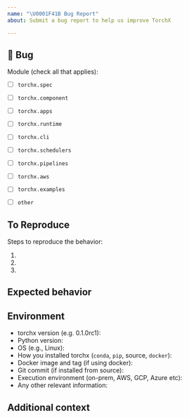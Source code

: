 ```yaml
---
name: "\U0001F41B Bug Report"
about: Submit a bug report to help us improve TorchX

---
```


## 🐛 Bug

<!-- A clear and concise description of what the bug is. -->

Module (check all that applies):
 * [ ] `torchx.spec`
 * [ ] `torchx.component`
 * [ ] `torchx.apps`
 * [ ] `torchx.runtime`
 * [ ] `torchx.cli`
 * [ ] `torchx.schedulers`
 * [ ] `torchx.pipelines`
 * [ ] `torchx.aws`
 * [ ] `torchx.examples`
 * [ ] `other`


## To Reproduce

Steps to reproduce the behavior:

1.
1.
1.

<!-- If you have a code sample, error messages, stack traces, please provide it here as well -->

## Expected behavior

<!-- A clear and concise description of what you expected to happen. -->

## Environment

<!-- Please run and include the output from https://github.com/meta-pytorch/torchx/blob/main/scripts/collect_env.py. -->

 - torchx version (e.g. 0.1.0rc1):
 - Python version:
 - OS (e.g., Linux):
 - How you installed torchx (`conda`, `pip`, source, `docker`):
 - Docker image and tag (if using docker):
 - Git commit (if installed from source):
 - Execution environment (on-prem, AWS, GCP, Azure etc):
 - Any other relevant information:

## Additional context

<!-- Add any other context about the problem here. -->
